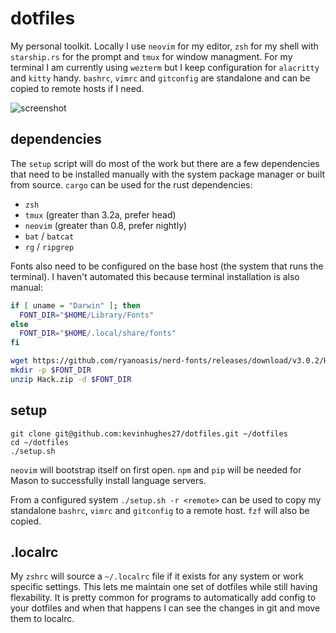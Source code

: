 dotfiles
========

My personal toolkit. Locally I use `neovim` for my editor, `zsh` for my shell with `starship.rs` for the prompt and `tmux` for window managment. For my terminal I am currently using `wezterm` but I keep configuration for `alacritty` and `kitty` handy. `bashrc`, `vimrc` and `gitconfig` are standalone and can be copied to remote hosts if I need.

![screenshot](https://user-images.githubusercontent.com/1965489/210177151-84c27c26-2c4f-4e78-a644-7f4bb86e7d45.png)


dependencies
------------

The `setup` script will do most of the work but there are a few dependencies that need to be installed manually with the system package manager or built from source. `cargo` can be used for the rust dependencies:

  * `zsh`
  * `tmux` (greater than 3.2a, prefer head)
  * `neovim` (greater than 0.8, prefer nightly)
  * `bat` / `batcat`
  * `rg` / `ripgrep`

Fonts also need to be configured on the base host (the system that runs the terminal). I haven't automated this because terminal installation is also manual:

```sh
if [ uname = "Darwin" ]; then
  FONT_DIR="$HOME/Library/Fonts"
else
  FONT_DIR="$HOME/.local/share/fonts"
fi

wget https://github.com/ryanoasis/nerd-fonts/releases/download/v3.0.2/Hack.zip
mkdir -p $FONT_DIR
unzip Hack.zip -d $FONT_DIR
```


setup
-----

```
git clone git@github.com:kevinhughes27/dotfiles.git ~/dotfiles
cd ~/dotfiles
./setup.sh
```

`neovim` will bootstrap itself on first open. `npm` and `pip` will be needed for Mason to successfully install language servers.

From a configured system `./setup.sh -r <remote>` can be used to copy my standalone `bashrc`, `vimrc` and `gitconfig` to a remote host. `fzf` will also be copied.


.localrc
--------

My `zshrc` will source a `~/.localrc` file if it exists for any system or work specific settings. This lets me maintain one set of dotfiles while still having flexability. It is pretty common for programs to automatically add config to your dotfiles and when that happens I can see the changes in git and move them to localrc.
